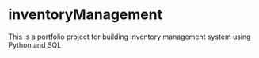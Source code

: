 # inventoryManagement
This is a portfolio project for building inventory management system using Python and SQL
